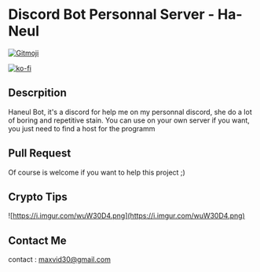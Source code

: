 # Discord Bot Personnal Server - Ha-Neul

<a href="https://gitmoji.dev">
  <img src="https://img.shields.io/badge/gitmoji-%20😜%20😍-FFDD67.svg?style=flat-square" alt="Gitmoji">
</a>

[![ko-fi](https://ko-fi.com/img/githubbutton_sm.svg)](https://ko-fi.com/A0A72UVP8)

## Descrpition

Haneul Bot, it's a discord for help me on my personnal discord, she do a lot of boring and repetitive stain. You can use on your own server if you want, you just need to find a host for the programm

## Pull Request

Of course is welcome if you want to help this project ;)

## Crypto Tips

![https://i.imgur.com/wuW30D4.png](https://i.imgur.com/wuW30D4.png)

## Contact Me

contact : [maxvid30@gmail.com](mailto:maxvid30@gmail.com)
